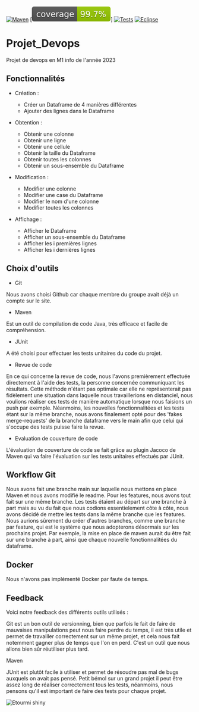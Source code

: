 [![Maven](https://maven-badges.herokuapp.com/maven-central/cz.jirutka.rsql/rsql-parser/badge.svg)](https://maven.apache.org/)
[![Coverage](/badges/jacoco.svg)]
[![Tests](https://badgen.net/badge/icon/Tests?icon=bitcoin-lightning&label)](https://junit.org/junit5/)
[![Eclipse](https://badgen.net/badge/icon/eclipse?icon=eclipse&label)](https://junit.org/junit5/)

# Projet_Devops
Projet de devops en M1 info de l'année 2023

## Fonctionnalités

* Création :

  * Créer un Dataframe de 4 manières différentes
  * Ajouter des lignes dans le Dataframe

* Obtention :

  * Obtenir une colonne
  * Obtenir une ligne
  * Obtenir une cellule
  * Obtenir la taille du Dataframe
  * Obtenir toutes les colonnes
  * Obtenir un sous-ensemble du Dataframe
 
* Modification :

  * Modifier une colonne
  * Modifier une case du Dataframe
  * Modifier le nom d'une colonne
  * Modifier toutes les colonnes

* Affichage :

  * Afficher le Dataframe
  * Afficher un sous-ensemble du Dataframe
  * Afficher les i premières lignes
  * Afficher les i dernières lignes

## Choix d'outils

- Git

Nous avons choisi Github car chaque membre du groupe avait déjà un compte sur le site.

- Maven

Est un outil de compilation de code Java, très efficace et facile de compréhension.

- JUnit

A été choisi pour effectuer les tests unitaires du code du projet.

- Revue de code

En ce qui concerne la revue de code, nous l'avons premièrement effectuée directement à l'aide des tests, la personne concernée communiquant les résultats. 
Cette méthode n'étant pas optimale car elle ne représenterait pas fidèlement une situation dans laquelle nous travaillerions en distanciel, nous voulions réaliser ces tests de manière automatique lorsque nous faisions un push par exemple. Néanmoins, les nouvelles fonctionnalitées et les tests étant sur la même branche, nous avons finalement opté pour des 'fakes merge-requests' de la branche dataframe vers le main afin que celui qui s'occupe des tests puisse faire la revue.

- Evaluation de couverture de code

L'évaluation de couverture de code se fait grâce au plugin Jacoco de Maven qui va faire l'évaluation sur les tests unitaires effectués par JUnit.

## Workflow Git

Nous avons fait une branche main sur laquelle nous mettons en place Maven et nous avons modifié le readme.
Pour les features, nous avons tout fait sur une même branche. Les tests étaient au départ sur une branche à part mais au vu du fait que nous codions essentielement côte à côte, nous avons décidé de mettre les tests dans la même branche que les features.
Nous aurions sûrement du créer d'autres branches, comme une branche par feature, qui est le système que nous adopterons désormais sur les prochains projet. Par exemple, la mise en place de maven aurait du être fait sur une branche à part, ainsi que chaque nouvelle fonctionnalitées du dataframe.

## Docker

Nous n'avons pas implémenté Docker par faute de temps.

## Feedback
Voici notre feedback des différents outils utilisés :

Git est un bon outil de versionning, bien que parfois le fait de faire de mauvaises manipulations peut nous faire perdre du temps, il est très utile et permet de travailler correctement sur un même projet, et cela nous fait notemment gagner plus de temps que l'on en perd. C'est un outil que nous allons bien sûr réutiliser plus tard.

Maven 

JUnit est plutôt facile à utiliser et permet de résoudre pas mal de bugs auxquels on avait pas pensé. Petit bémol sur un grand projet il peut être assez long de réaliser correctement tous les tests, néanmoins, nous pensons qu'il est important de faire des tests pour chaque projet.

![Etourmi shiny](https://media.tenor.com/zfonKmPNbiEAAAAM/breakfast-club-cool.gif)
